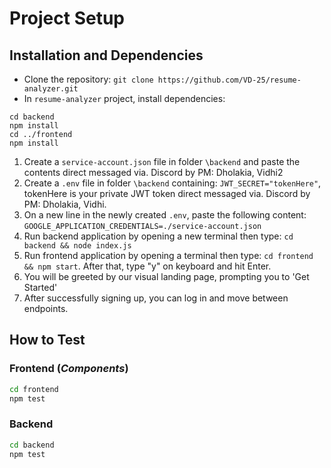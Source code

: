 # Project Setup

## Installation and Dependencies

- Clone the repository: `git clone https://github.com/VD-25/resume-analyzer.git`
- In ```resume-analyzer``` project, install dependencies:
```
cd backend
npm install
cd ../frontend
npm install
```
1. Create a ```service-account.json``` file in folder ```\backend``` and paste the contents direct messaged via. Discord by PM: Dholakia, Vidhi2
2. Create a ```.env``` file in folder ```\backend``` containing: ```JWT_SECRET="tokenHere"```, tokenHere is your private JWT token direct messaged via. Discord by PM: Dholakia, Vidhi.
3. On a new line in the newly created ```.env```, paste the following content: ```GOOGLE_APPLICATION_CREDENTIALS=./service-account.json```
4. Run backend application by opening a new terminal then type: `cd backend && node index.js`
5. Run frontend application by opening a terminal then type: `cd frontend && npm start`. After that, type "y" on keyboard and hit Enter.
6. You will be greeted by our visual landing page, prompting you to 'Get Started'
7. After successfully signing up, you can log in and move between endpoints.


## How to Test

### Frontend (*Components*)
```bash
cd frontend
npm test
```

### Backend
```bash
cd backend
npm test
```
